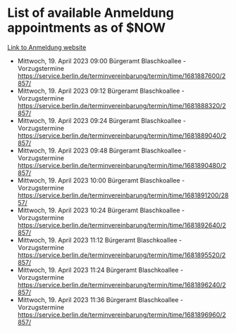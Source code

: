 # List of available Anmeldung appointments as of $NOW
[Link to Anmeldung website](https://service.berlin.de/terminvereinbarung/termin/tag.php?termin=1&anliegen[]=120686&dienstleisterlist=122210,122217,327316,122219,327312,122227,327314,122231,327346,122243,327348,122254,122252,329742,122260,329745,122262,329748,122271,327278,122273,327274,122277,327276,330436,122280,327294,122282,327290,122284,327292,122291,327270,122285,327266,122286,327264,122296,327268,150230,329760,122297,327286,122294,327284,122312,329763,122314,329775,122304,327330,122311,327334,122309,327332,317869,122281,327352,122279,329772,122283,122276,327324,122274,327326,122267,329766,122246,327318,122251,327320,122257,327322,122208,327298,122226,327300&herkunft=http%3A%2F%2Fservice.berlin.de%2Fdienstleistung%2F120686%2F)
- Mittwoch, 19. April 2023 09:00 Bürgeramt Blaschkoallee - Vorzugstermine https://service.berlin.de/terminvereinbarung/termin/time/1681887600/2857/
- Mittwoch, 19. April 2023 09:12 Bürgeramt Blaschkoallee - Vorzugstermine https://service.berlin.de/terminvereinbarung/termin/time/1681888320/2857/
- Mittwoch, 19. April 2023 09:24 Bürgeramt Blaschkoallee - Vorzugstermine https://service.berlin.de/terminvereinbarung/termin/time/1681889040/2857/
- Mittwoch, 19. April 2023 09:48 Bürgeramt Blaschkoallee - Vorzugstermine https://service.berlin.de/terminvereinbarung/termin/time/1681890480/2857/
- Mittwoch, 19. April 2023 10:00 Bürgeramt Blaschkoallee - Vorzugstermine https://service.berlin.de/terminvereinbarung/termin/time/1681891200/2857/
- Mittwoch, 19. April 2023 10:24 Bürgeramt Blaschkoallee - Vorzugstermine https://service.berlin.de/terminvereinbarung/termin/time/1681892640/2857/
- Mittwoch, 19. April 2023 11:12 Bürgeramt Blaschkoallee - Vorzugstermine https://service.berlin.de/terminvereinbarung/termin/time/1681895520/2857/
- Mittwoch, 19. April 2023 11:24 Bürgeramt Blaschkoallee - Vorzugstermine https://service.berlin.de/terminvereinbarung/termin/time/1681896240/2857/
- Mittwoch, 19. April 2023 11:36 Bürgeramt Blaschkoallee - Vorzugstermine https://service.berlin.de/terminvereinbarung/termin/time/1681896960/2857/
